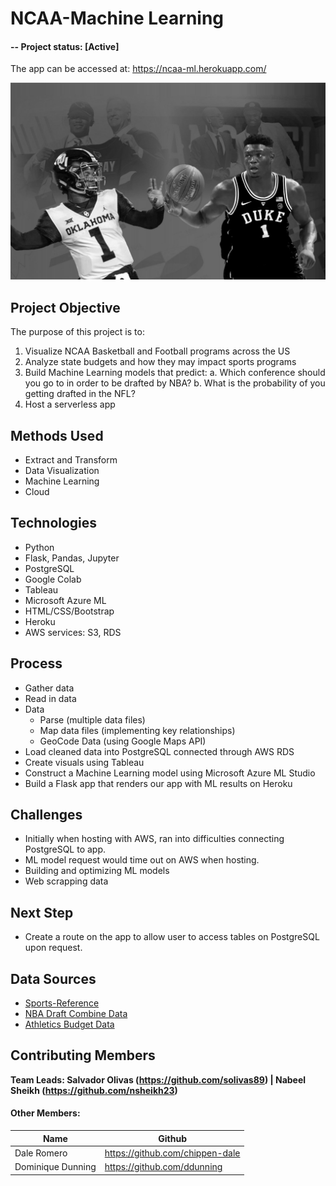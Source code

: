 # NCAA-Machine Learning
#### -- Project status: [Active]
The app can be accessed at: https://ncaa-ml.herokuapp.com/

![NCAA](FlaskAppAML/static/assets/img/header.jpg)

## Project Objective
The purpose of this project is to:

1. Visualize NCAA Basketball and Football programs across the US
2. Analyze state budgets and how they may impact sports programs
3. Build Machine Learning models that predict:
  a. Which conference should you go to in order to be drafted by NBA?
  b. What is the probability of you getting drafted in the NFL?
4. Host a serverless app

## Methods Used
* Extract and Transform
* Data Visualization
* Machine Learning
* Cloud

## Technologies
* Python
* Flask, Pandas, Jupyter
* PostgreSQL
* Google Colab
* Tableau
* Microsoft Azure ML
* HTML/CSS/Bootstrap
* Heroku
* AWS services: S3, RDS

## Process
* Gather data
* Read in data
* Data
   * Parse (multiple data files)
   * Map data files (implementing key relationships)
   * GeoCode Data (using Google Maps API)
* Load cleaned data into PostgreSQL connected through AWS RDS
* Create visuals using Tableau
* Construct a Machine Learning model using Microsoft Azure ML Studio
* Build a Flask app that renders our app with ML results on Heroku

## Challenges
* Initially when hosting with AWS, ran into difficulties connecting PostgreSQL to app.
* ML model request would time out on AWS when hosting.
* Building and optimizing ML models
* Web scrapping data

## Next Step
* Create a route on the app to allow user to access tables on PostgreSQL upon request.

## Data Sources
* [Sports-Reference](http://sports-reference.com/)
* [NBA Draft Combine Data](http://nbadraft.net/)
* [Athletics Budget Data](https://ope.ed.gov/athletics/#/)

## Contributing Members

**Team Leads: Salvador Olivas (https://github.com/solivas89) | Nabeel Sheikh (https://github.com/nsheikh23)**

#### Other Members:

|Name     |  Github   | 
|---------|-----------------|
|Dale Romero | https://github.com/chippen-dale |
|Dominique Dunning | https://github.com/ddunning |
